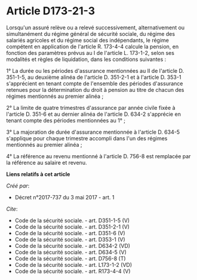 # Article D173-21-3

Lorsqu'un assuré relève ou a relevé successivement, alternativement ou simultanément du régime général de sécurité sociale,
du régime des salariés agricoles et du régime social des indépendants, le régime compétent en application de l'article R.
173-4-4 calcule la pension, en fonction des paramètres prévus au I de l'article L. 173-1-2, selon ses modalités et règles de
liquidation, dans les conditions suivantes :

1° La durée ou les périodes d'assurance mentionnées au II de l'article D. 351-1-5, au deuxième alinéa de l'article D. 351-2-1
et à l'article D. 353-1 s'apprécient en tenant compte de l'ensemble des périodes d'assurance retenues pour la détermination
du droit à pension au titre de chacun des régimes mentionnés au premier alinéa ;

2° La limite de quatre trimestres d'assurance par année civile fixée à l'article D. 351-6 et au dernier alinéa de l'article
D. 634-2 s'apprécie en tenant compte des périodes mentionnées au 1° ;

3° La majoration de durée d'assurance mentionnée à l'article D. 634-5 s'applique pour chaque trimestre accompli dans l'un des
régimes mentionnés au premier alinéa ;

4° La référence au revenu mentionné à l'article D. 756-8 est remplacée par la référence au salaire et revenu.

**Liens relatifs à cet article**

_Créé par_:

  - Décret n°2017-737 du 3 mai 2017 - art. 1

_Cite_:

  - Code de la sécurité sociale. - art. D351-1-5 (V)
  - Code de la sécurité sociale. - art. D351-2-1 (V)
  - Code de la sécurité sociale. - art. D351-6 (V)
  - Code de la sécurité sociale. - art. D353-1 (V)
  - Code de la sécurité sociale. - art. D634-2 (VD)
  - Code de la sécurité sociale. - art. D634-5 (V)
  - Code de la sécurité sociale. - art. D756-8 (T)
  - Code de la sécurité sociale. - art. L173-1-2 (VD)
  - Code de la sécurité sociale. - art. R173-4-4 (V)
